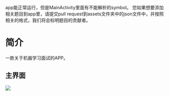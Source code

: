 app能正常运行，但是MainActivity里面有不能解析的symbol。
您如果想要添加相关题目到app里，请提交pull request到assets文件夹中的json文件中，并按照相关的格式，我们将会标明题目的贡献者。
# 简介

一款关于机器学习面试的APP。

## 主界面

![](https://github.com/yyl9510/DeveloperInterview/blob/master/images/%E4%B8%BB%E7%95%8C%E9%9D%A2.PNG)

